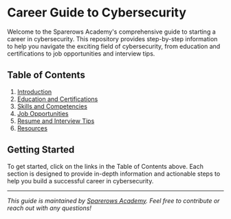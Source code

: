 # Career Guide to Cybersecurity

Welcome to the Sparerows Academy's comprehensive guide to starting a career in cybersecurity. This repository provides step-by-step information to help you navigate the exciting field of cybersecurity, from education and certifications to job opportunities and interview tips.

## Table of Contents

1. [Introduction](Introduction.md)
2. [Education and Certifications](Education-and-Certifications.md)
3. [Skills and Competencies](Technical-Skills.md)
4. [Job Opportunities](Specializations.md)
5. [Resume and Interview Tips](Resume-and-Interview-Tips.md)
6. [Resources](resources/)

## Getting Started

To get started, click on the links in the Table of Contents above. Each section is designed to provide in-depth information and actionable steps to help you build a successful career in cybersecurity.

---

*This guide is maintained by [Sparerows Academy](https://github.com/sparerowsacademy). Feel free to contribute or reach out with any questions!*

